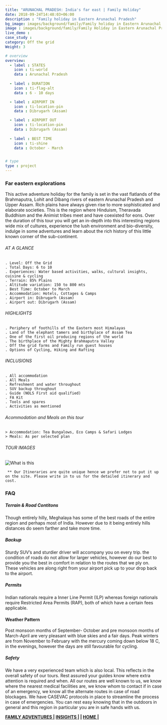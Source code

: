 ```yaml
---
title: "ARUNACHAL PRADESH: India's far east | Family Holiday"
date: 2018-09-24T14:48:03+06:00
description : "Family holiday in Eastern Arunachal Pradesh"
bg_image: images/background/family/Family holiday in Eastern Arunachal Pradesh main.jpg
image : images/background/family/Family Holiday in Eastern Arunachal Pradesh.jpg
live_demo :
case_study : 
category: Off the grid
Weight: 3

# overview
overview:
  - label : STATES
    icon : ti-world
    data : Arunachal Pradesh
    
  - label : DURATION
    icon : ti-flag-alt
    data : 6 - 10 days

  - label : AIRPORT IN
    icon : ti-location-pin
    data : Dibrugarh (Assam)

  - label : AIRPORT OUT
    icon : ti-location-pin
    data : Dibrugarh (Assam)
    
  - label : BEST TIME
    icon : ti-shine
    data : October - March


# type
type : project
---
```


### Far eastern explorations

This active adventure holiday for the family is set in the vast flatlands of the Brahmaputra, Lohit and Dibang rivers of eastern Arunachal Pradesh and Upper Assam. Rich plains have always given rise to more sophisticated and elaborate societies. This is the region where Hinduism, Theravada Buddhism and the Animist tribes meet and have coexisted for eons. Over the duration of this tour you will get an in-depth into this interesting regions wide mix of cultures, experience the lush environment and bio-diversity, indulge in some adventures and learn about the rich history of this little known corner of the sub-continent.



###### AT A GLANCE
```
. Level: Off the Grid
. Total Days: 6 to 10
. Experiences: Water based activities, walks, cultural insights, cuisine & cycling
. Terrain: 85% Plains
. Altitude variation: 150 to 800 mts
. Best Time: October to March
. Accommodation: Hotels, Cottages & Camps
. Airport in: Dibrugarh (Assam)
. Airport out: Dibrugarh (Assam)
```




###### HIGHLIGHTS
```
. Periphery of foothills of the Eastern most Himalayas
. Land of the elephant tamers and birthplace of Assam Tea
. One of the first oil producing regions of the world
. The birthplace of the Mighty Brahmaputra Valley
. Off the grid farms and Family run guest houses
. Options of Cycling, Hiking and Rafting
```

###### INCLUSIONS
```
. All accommodation
. All Meals
. Refreshment and water throughout
. SUV backup throughout
. Guide (NOLS First aid qualified)
. FA Kit
. Tools and spares
. Activities as mentioned
```
###### Acommodation and Meals on this tour
```
> Accommodation: Tea Bungalows, Eco Camps & Safari Lodges
> Meals: As per selected plan

```

###### TOUR IMAGES

![What is this](/images/background/family/easternarunachalfamilyholidaygallery.jpg)

``` ** Our Itineraries are quite unique hence we prefer not to put it up on the site. Please write in to us for the detailed itinerary and cost.```

### FAQ


##### Terrain & Road Contitons

Though entirely hilly, Meghalaya has some of the best roads of the entire region and perhaps most of India. However due to it being entirely hills distances do seem farther and take more time.

##### Backup
Sturdy SUV’s and sturdier driver will accompany you on every trip. the condition of roads do not allow for larger vehicles, however do our best to provide you the best in comfort in relation to the routes that we ply on. These vehicles are along right from your airport pick up to your drop back to the airport.

##### Permits
Indian nationals require a Inner Line Permit (ILP) whereas foreign nationals require Restricted Area Permits (RAP), both of which have a certain fees applicable.

#### Weather Pattern
Post monsoon months of September- October and pre monsoon months of March-April are very pleasant with blue skies and a fair days. Peak winters are from November to February with the mercury coming down below 18 C, in the evenings, however the days are still favourable for cycling.

##### Safety 
We have a very experienced team which is also local. This reflects in the overall safety of our tours. Rest assured your guides know where extra attention is required and when. All our routes are well known to us, we know where the nearest medical facilities are, we know whom to contact if in case of an emergency, we know all the alternate routes in case of road blockages. We have CASEVAC protocols in place to streamline the process in case of emergencies. You can rest easy knowing that in the outdoors in general and this region in particular you are in safe hands with us.

**[FAMILY ADVENTURES  ](http://localhost:61734/family/)       |  [INSIGHTS |](http://localhost:60325/insights/) |  [HOME |](http://localhost:60325/)**